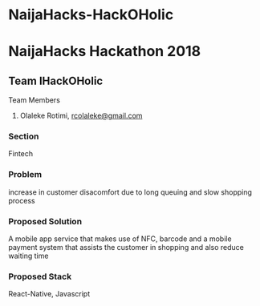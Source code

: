 # NaijaHacks-HackOHolic
NaijaHacks Hackathon 2018
==========

## Team IHackOHolic
Team Members
  1. Olaleke Rotimi, rcolaleke@gmail.com
  
### Section
Fintech

### Problem 
increase in customer disacomfort due to long queuing and slow shopping process

### Proposed Solution
A mobile app service that makes use of NFC, barcode and a mobile payment system that assists the customer in shopping and also reduce waiting time
### Proposed Stack
React-Native, Javascript
